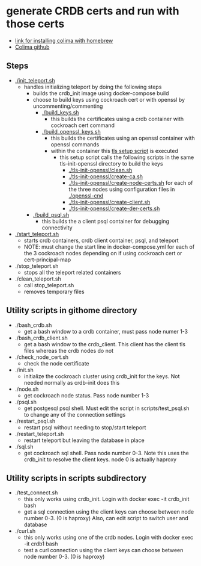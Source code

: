 # generate CRDB certs and run with those certs
* [link for installing colima with homebrew](https://smallsharpsoftwaretools.com/tutorials/use-colima-to-run-docker-containers-on-macos/)
* [Colima github](https://github.com/abiosoft/colima)
## Steps
* [./init_teleport.sh](./init_teleport.sh)
  * handles initializing teleport by doing the following steps
    * builds the crdb_init image using docker-compose build
    * choose to build keys using cockroach cert or with openssl by uncommenting/commenting
      * [./build_keys.sh](./build_keys.sh)
        * this builds the certificates using a crdb container with cockroach cert command
      * [./build_openssl_keys.sh](./build_openssl_keys.sh)
        * this builds the certificates using an openssl container with openssl commands
        * within the container this [tls setup script](./tls-init-openssl/setup.sh) is executed
          * this setup script calls the following scripts in the same tls-init-openssl directory to build the keys
            * [./tls-init-openssl/clean.sh](./tls-init-openssl/clean.sh)
            * [./tls-init-openssl/create-ca.sh](./tls-init-openssl/create-ca.sh)
            * [./tls-init-openssl/create-node-certs.sh](./tls-init-openssl/create-node-certs.sh) for each of the three nodes using configuration files in [./openssl-cnd](./openssl-cnf)
            * [./tls-init-openssl/create-client.sh](./tls-init-openssl/create-client.sh)
            * [./tls-init-openssl/create-der-certs.sh](./tls-init-openssl/create-der-certs.sh) 
    * [./build_psql.sh](./build_psql.sh)
      * this builds the a client psql container for debugging connectivity
* [./start_teleport.sh](./start_teleport.sh)
  * starts crdb containers, crdb client container, psql, and teleport
  * NOTE:  must change the start line in docker-compose.yml for each of the 3 cockroach nodes depending on if using cockroach cert or cert-principal-map
* ./stop_teleport.sh
  * stops all the teleport related containers
* ./clean_teleport.sh
  * call stop_teleport.sh 
  * removes temporary files
## Utility scripts in githome directory
* ./bash_crdb.sh
  * get a bash window to a crdb container, must pass node numer 1-3
* ./bash_crdb_client.sh
  * get a bash window to the crdb_client.  This client has the client tls files whereas the crdb nodes do not
* ./check_node_cert.sh
  * check the node certificate
* ./init.sh
  * initialize the cockroach cluster using crdb_init for the keys.  Not needed normally as crdb-init does this
* ./node.sh
  * get cockroach node status.  Pass node number 1-3 
* ./psql.sh
  * get postgesql psql shell. Must edit the script in scripts/test_psql.sh to change any of the connection settings 
* ./restart_psql.sh
  * restart psql without needing to stop/start teleport
* ./restart_teleport.sh
  * restart teleport but leaving the database in place
* ./sql.sh
  * get cockroach sql shell.  Pass node number 0-3.  Note this uses the crdb_init to resolve the client keys.  node 0 is actually haproxy
  
## Utility scripts in scripts subdirectory
* ./test_connect.sh
  * this only works using crdb_init.   Login with docker exec -it crdb_init bash
  * get a sql connection using the client keys can choose between node number 0-3. (0 is haproxy)  Also, can edit script to switch user and database
* ./curl.sh
  * this only works using one of the crdb nodes.   Login with docker exec -it crdb1 bash
  * test a curl connection using the client keys can choose between node number 0-3. (0 is haproxy)
